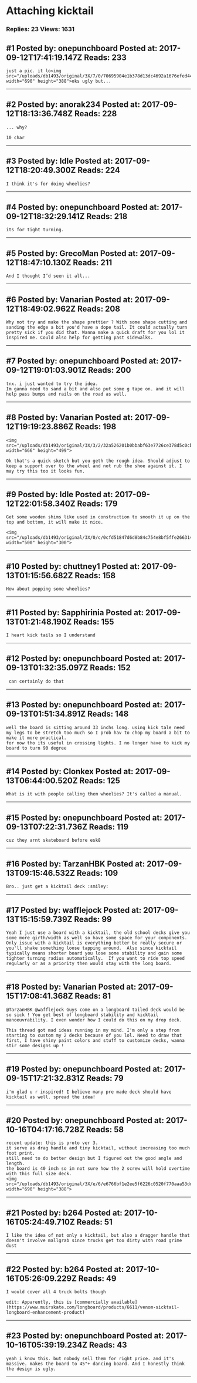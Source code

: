 # Attaching kicktail

### Replies: 23 Views: 1631

## \#1 Posted by: onepunchboard Posted at: 2017-09-12T17:41:19.147Z Reads: 233

```
just a pic. it lo<img src="/uploads/db1493/original/3X/7/0/70695904e1b378d13dc4692a1676efed4439a2d2.jpg" width="690" height="388">oks ugly but...
```

---
## \#2 Posted by: anorak234 Posted at: 2017-09-12T18:13:36.748Z Reads: 228

```
... why?

10 char
```

---
## \#3 Posted by: Idle Posted at: 2017-09-12T18:20:49.300Z Reads: 224

```
I think it's for doing wheelies?
```

---
## \#4 Posted by: onepunchboard Posted at: 2017-09-12T18:32:29.141Z Reads: 218

```
its for tight turning.
```

---
## \#5 Posted by: GrecoMan Posted at: 2017-09-12T18:47:10.130Z Reads: 211

```
And I thought I’d seen it all...
```

---
## \#6 Posted by: Vanarian Posted at: 2017-09-12T18:49:02.962Z Reads: 208

```
Why not try and make the shape prettier ? With some shape cutting and sanding the edge a bit you'd have a dope tail. It could actually turn pretty sick if you did that. Wanna make a quick draft for you lol it inspired me. Could also help for getting past sidewalks.
```

---
## \#7 Posted by: onepunchboard Posted at: 2017-09-12T19:01:03.901Z Reads: 200

```
tnx. i just wanted to try the idea. 
Im ganna need to sand a bit and also put some g tape on. and it will help pass bumps and rails on the road as well.
```

---
## \#8 Posted by: Vanarian Posted at: 2017-09-12T19:19:23.886Z Reads: 198

```
<img src="/uploads/db1493/original/3X/3/2/32a526201b0bbabf63e7726ce378d5c0cbf5f5d6.jpg" width="666" height="499">

Ok that's a quick sketch but you geth the rough idea. Should adjust to keep a support over to the wheel and not rub the shoe against it. I may try this too it looks fun.
```

---
## \#9 Posted by: Idle Posted at: 2017-09-12T22:01:58.340Z Reads: 179

```
Get some wooden shims like used in construction to smooth it up on the top and bottom, it will make it nice.

<img src="/uploads/db1493/original/3X/0/c/0cfd51847d6d8b84c754e8bf5ffe266314dfa913.GIF" width="500" height="300">
```

---
## \#10 Posted by: chuttney1 Posted at: 2017-09-13T01:15:56.682Z Reads: 158

```
How about popping some wheelies?
```

---
## \#11 Posted by: Sapphirinia Posted at: 2017-09-13T01:21:48.190Z Reads: 155

```
I heart kick tails so I understand
```

---
## \#12 Posted by: onepunchboard Posted at: 2017-09-13T01:32:35.097Z Reads: 152

```
 can certainly do that
```

---
## \#13 Posted by: onepunchboard Posted at: 2017-09-13T01:51:34.891Z Reads: 148

```
well the board is sitting around 33 inchs long. using kick tale need my legs to be stretch too much so I prob hav to chop my board a bit to make it more practical. 
for now tho its useful in crossing lights. I no longer have to kick my board to turn 90 degree
```

---
## \#14 Posted by: Clonkex Posted at: 2017-09-13T06:44:00.520Z Reads: 125

```
What is it with people calling them wheelies? It's called a manual.
```

---
## \#15 Posted by: onepunchboard Posted at: 2017-09-13T07:22:31.736Z Reads: 119

```
cuz they arnt skateboard before esk8
```

---
## \#16 Posted by: TarzanHBK Posted at: 2017-09-13T09:15:46.532Z Reads: 109

```
Bro.. just get a kicktail deck :smiley:
```

---
## \#17 Posted by: wafflejock Posted at: 2017-09-13T15:15:59.739Z Reads: 99

```
Yeah I just use a board with a kicktail, the old school decks give you some more girth/width as well so have some space for your components.  Only issue with a kicktail is everything better be really secure or you'll shake something loose tapping around.  Also since kicktail typically means shorter board you lose some stability and gain some tighter turning radius automatically.  If you want to ride top speed regularly or as a priority then would stay with the long board.
```

---
## \#18 Posted by: Vanarian Posted at: 2017-09-15T17:08:41.368Z Reads: 81

```
@TarzanHBK @wafflejock Guys come on a longboard tailed deck would be so sick ! You get best of longboard stability and kicktail manoeuvrability. I even wonder how I could do this on my drop deck.

This thread got mad ideas running in my mind. I'm only a step from starting to custom my 2 decks because of you lol. Need to draw that first, I have shiny paint colors and stuff to customize decks, wanna stir some designs up !
```

---
## \#19 Posted by: onepunchboard Posted at: 2017-09-15T17:21:32.831Z Reads: 79

```
i'm glad u r inspired! I believe many pre made deck should have kicktail as well. spread the idea!
```

---
## \#20 Posted by: onepunchboard Posted at: 2017-10-16T04:17:16.728Z Reads: 58

```
recent update: this is proto ver 3.
it serve as drag handle and tiny kicktail, without increasing too much foot print. 
still need to do better design but I figured out the good angle and length.
the board is 40 inch so im not sure how the 2 screw will hold overtime with this full size deck.
<img src="/uploads/db1493/original/3X/e/6/e6766bf1e2ee5f6226c0520f770aaa53dd91c8cb.jpg" width="690" height="388">
```

---
## \#21 Posted by: b264 Posted at: 2017-10-16T05:24:49.710Z Reads: 51

```
I like the idea of not only a kicktail, but also a dragger handle that doesn't involve mallgrab since trucks get too dirty with road grime dust
```

---
## \#22 Posted by: b264 Posted at: 2017-10-16T05:26:09.229Z Reads: 49

```
I would cover all 4 truck bolts though

edit: Apparently, this is [commercially available](https://www.muirskate.com/longboard/products/6611/venom-sicktail-longboard-enhancement-product)
```

---
## \#23 Posted by: onepunchboard Posted at: 2017-10-16T05:39:19.234Z Reads: 43

```
yeah i know this. but nobody sell them for right price. and it's massive. makes the board to 45"+ dancing board. And I honestly think the design is ugly.
```

---
